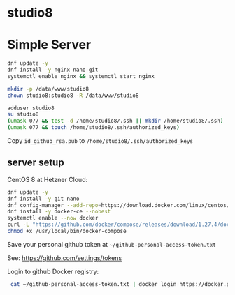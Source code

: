# studio8

# Simple Server

```bash
dnf update -y
dnf install -y nginx nano git
systemctl enable nginx && systemctl start nginx

mkdir -p /data/www/studio8
chown studio8:studio8 -R /data/www/studio8

adduser studio8
su studio8
(umask 077 && test -d /home/studio8/.ssh || mkdir /home/studio8/.ssh)
(umask 077 && touch /home/studio8/.ssh/authorized_keys)

```

Copy `id_github_rsa.pub` to `/home/studio8/.ssh/authorized_keys`

## server setup

CentOS 8 at Hetzner Cloud:

```bash
dnf update -y
dnf install -y git nano
dnf config-manager --add-repo=https://download.docker.com/linux/centos/docker-ce.repo
dnf install -y docker-ce --nobest
systemctl enable --now docker
curl -L "https://github.com/docker/compose/releases/download/1.27.4/docker-compose-$(uname -s)-$(uname -m)" -o /usr/local/bin/docker-compose
chmod +x /usr/local/bin/docker-compose

```

Save your personal github token at `~/github-personal-access-token.txt`

See: https://github.com/settings/tokens

Login to github Docker registry:

```bash
 cat ~/github-personal-access-token.txt | docker login https://docker.pkg.github.com -u mr678 --password-stdin
```

